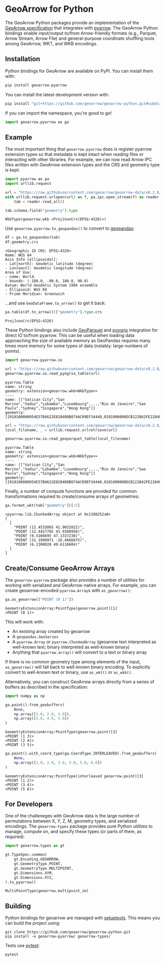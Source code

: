 # GeoArrow for Python

The GeoArrow Python packages provide an implementation of the [GeoArrow specification](https://geoarrow.org) that integrates with [pyarrow](https://arrow.apache.org/docs/python). The GeoArrow Python bindings enable input/output to/from Arrow-friendly formats (e.g., Parquet, Arrow Stream, Arrow File) and general-purpose coordinate shuffling tools among GeoArrow, WKT, and WKB encodings.

## Installation

Python bindings for GeoArrow are available on PyPI. You can install them with:

```bash
pip install geoarrow-pyarrow
```

You can install the latest development version with:

```bash
pip install "git+https://github.com/geoarrow/geoarrow-python.git#subdirectory=geoarrow-pyarrow"
```

If you can import the namespace, you're good to go!


```python
import geoarrow.pyarrow as ga
```

## Example

The most important thing that `geoarrow.pyarrow` does is register pyarrow extension types so that metadata is kept intact when reading files or interacting with other libraries. For example, we can now read Arrow IPC files written with GeoArrow extension types and the CRS and geometry type is kept:


```python
import pyarrow as pa
import urllib.request

url = "https://raw.githubusercontent.com/geoarrow/geoarrow-data/v0.2.0/natural-earth/files/natural-earth_cities_wkb.arrows"
with urllib.request.urlopen(url) as f, pa.ipc.open_stream(f) as reader:
    tab = reader.read_all()

tab.schema.field("geometry").type
```




    WkbType(geoarrow.wkb <ProjJsonCrs(EPSG:4326)>)



Use `geoarrow.pyarrow.to_geopandas()` to convert to [geopandas](https://geopandas.org):


```python
df = ga.to_geopandas(tab)
df.geometry.crs
```




    <Geographic 2D CRS: EPSG:4326>
    Name: WGS 84
    Axis Info [ellipsoidal]:
    - Lat[north]: Geodetic latitude (degree)
    - Lon[east]: Geodetic longitude (degree)
    Area of Use:
    - name: World.
    - bounds: (-180.0, -90.0, 180.0, 90.0)
    Datum: World Geodetic System 1984 ensemble
    - Ellipsoid: WGS 84
    - Prime Meridian: Greenwich



...and use `GeoDataFrame.to_arrow()` to get it back:


```python
pa.table(df.to_arrow())["geometry"].type.crs
```




    ProjJsonCrs(EPSG:4326)



These Python bindings also include [GeoParquet](https://geoparquet.org) and [pyogrio](https://github.com/geopandas/pyogrio) integration for direct IO to/from pyarrow. This can be useful when loading data approaching the size of available memory as GeoPandas requires many times more memory for some types of data (notably: large numbers of points).


```python
import geoarrow.pyarrow.io

url = "https://raw.githubusercontent.com/geoarrow/geoarrow-data/v0.2.0/natural-earth/files/natural-earth_cities.fgb"
geoarrow.pyarrow.io.read_pyogrio_table(url)
```




    pyarrow.Table
    name: string
    geometry: extension<geoarrow.wkb<WkbType>>
    ----
    name: [["Vatican City","San Marino","Vaduz","Lobamba","Luxembourg",...,"Rio de Janeiro","Sao Paulo","Sydney","Singapore","Hong Kong"]]
    geometry: [[010100000054E57B4622E828408B074AC09EF34440,0101000000DCB122B42FE228402376B7FCD1F74540,01010000006DAE9AE78808234032D989DC1D914740,01010000007BCB8B0233333F40289B728577773AC0,0101000000C08D39741F8518400F2153E34ACE4840,...,0101000000667B47AA269B45C002B53F5745E836C0,0101000000F15A536A405047C0C1148A19868E37C0,0101000000A286FD30CDE662401F04CF2989EF40C0,01010000003A387DE2A5F659409AF3E7363CB8F43F,0101000000D865F84FB78B5C40144438C1924E3640]]




```python
url = "https://raw.githubusercontent.com/geoarrow/geoarrow-data/v0.2.0/natural-earth/files/natural-earth_cities_geo.parquet"
local_filename, _ = urllib.request.urlretrieve(url)

geoarrow.pyarrow.io.read_geoparquet_table(local_filename)
```




    pyarrow.Table
    name: string
    geometry: extension<geoarrow.wkb<WkbType>>
    ----
    name: [["Vatican City","San Marino","Vaduz","Lobamba","Luxembourg",...,"Rio de Janeiro","Sao Paulo","Sydney","Singapore","Hong Kong"]]
    geometry: [[010100000054E57B4622E828408B074AC09EF34440,0101000000DCB122B42FE228402376B7FCD1F74540,01010000006DAE9AE78808234032D989DC1D914740,01010000007BCB8B0233333F40289B728577773AC0,0101000000C08D39741F8518400F2153E34ACE4840,...,0101000000667B47AA269B45C002B53F5745E836C0,0101000000F15A536A405047C0C1148A19868E37C0,0101000000A286FD30CDE662401F04CF2989EF40C0,01010000003A387DE2A5F659409AF3E7363CB8F43F,0101000000D865F84FB78B5C40144438C1924E3640]]



Finally, a number of compute functions are provided for common transformations required to create/consume arrays of geometries:


```python
ga.format_wkt(tab["geometry"])[:5]
```




    <pyarrow.lib.ChunkedArray object at 0x1108252a0>
    [
      [
        "POINT (12.4533865 41.9032822)",
        "POINT (12.4417702 43.9360958)",
        "POINT (9.5166695 47.1337238)",
        "POINT (31.1999971 -26.4666675)",
        "POINT (6.1300028 49.6116604)"
      ]
    ]



## Create/Consume GeoArrow Arrays

The `geoarrow-pyarrow` package also provides a number of utilities for working with serialized and GeoArrow-native arrays. For example, you can create geoarrow-encoded `pyarrow.Array`s with `as_geoarrow()`:


```python
ga.as_geoarrow(["POINT (0 1)"])
```




    GeometryExtensionArray:PointType(geoarrow.point)[1]
    <POINT (0 1)>



This will work with:

- An existing array created by geoarrow
- A `geopandas.GeoSeries`
- A `pyarrow.Array` or `pyarrow.ChunkedArray` (geoarrow text interpreted as well-known text; binary interpreted as well-known binary)
- Anything that `pyarrow.array()` will convert to a text or binary array

If there is no common geometry type among elements of the input, `as_geoarrow()` will fall back to well-known binary encoding. To explicitly convert to well-known text or binary, use `as_wkt()` or `as_wkb()`.

Alternatively, you can construct GeoArrow arrays directly from a series of buffers as described in the specification:


```python
import numpy as np

ga.point().from_geobuffers(
    None,
    np.array([1.0, 2.0, 3.0]),
    np.array([3.0, 4.0, 5.0])
)
```




    GeometryExtensionArray:PointType(geoarrow.point)[3]
    <POINT (1 3)>
    <POINT (2 4)>
    <POINT (3 5)>




```python
ga.point().with_coord_type(ga.CoordType.INTERLEAVED).from_geobuffers(
    None,
    np.array([1.0, 2.0, 3.0, 4.0, 5.0, 6.0])
)
```




    GeometryExtensionArray:PointType(interleaved geoarrow.point)[3]
    <POINT (1 2)>
    <POINT (3 4)>
    <POINT (5 6)>



## For Developers

One of the challeneges with GeoArrow data is the large number of permutations between X, Y, Z, M, geometry types, and serialized encodings. The `geoarrow-types` package provides pure Python utilities to manage, compute on, and specify these types (or parts of them, as required).


```python
import geoarrow.types as gt

gt.TypeSpec.common(
    gt.Encoding.GEOARROW,
    gt.GeometryType.POINT,
    gt.GeometryType.MULTIPOINT,
    gt.Dimensions.XYM,
    gt.Dimensions.XYZ,
).to_pyarrow()
```




    MultiPointType(geoarrow.multipoint_zm)



## Building

Python bindings for geoarrow are managed with [setuptools](https://setuptools.pypa.io/en/latest/index.html).
This means you can build the project using:

```shell
git clone https://github.com/geoarrow/geoarrow-python.git
pip install -e geoarrow-pyarrow/ geoarrow-types/
```

Tests use [pytest](https://docs.pytest.org/):

```shell
pytest
```
